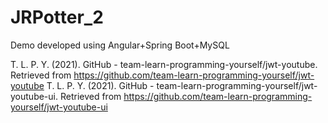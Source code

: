 # JRPotter_2
Demo developed using Angular+Spring Boot+MySQL



T. L. P. Y. (2021). GitHub - team-learn-programming-yourself/jwt-youtube. Retrieved from https://github.com/team-learn-programming-yourself/jwt-youtube
T. L. P. Y. (2021). GitHub - team-learn-programming-yourself/jwt-youtube-ui. Retrieved from https://github.com/team-learn-programming-yourself/jwt-youtube-ui
